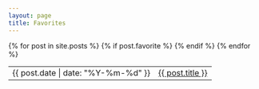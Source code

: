 ```yaml
---
layout: page
title: Favorites
---
```


<table>
  {% for post in site.posts %}
  {% if post.favorite %}
  <tr><td>{{ post.date | date: "%Y-%m-%d" }}</td><td><a href="{{ post.url | relative_url }}">{{ post.title }}</a></td></tr>
  {% endif %}
  {% endfor %}
</table>
